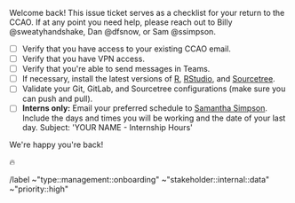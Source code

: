 Welcome back! This issue ticket serves as a checklist for your return to the CCAO. If at any point you need help, please reach out to Billy @sweatyhandshake, Dan @dfsnow, or Sam @ssimpson.

- [ ] Verify that you have access to your existing CCAO email.
- [ ] Verify that you have VPN access.
- [ ] Verify that you're able to send messages in Teams.
- [ ] If necessary, install the latest versions of [R](https://cloud.r-project.org/), [RStudio](https://rstudio.com/products/rstudio/download/#download), and [Sourcetree](https://www.sourcetreeapp.com/).
- [ ] Validate your Git, GitLab, and Sourcetree configurations (make sure you can push and pull).
- [ ] **Interns only:** Email your preferred schedule to [Samantha Simpson](mailto:ssimpson@cookcountyassessor.com). Include the days and times you will be working and the date of your last day. Subject: 'YOUR NAME - Internship Hours'

We're happy you're back!

:fire:

/label ~"type::management::onboarding" ~"stakeholder::internal::data" ~"priority::high"
